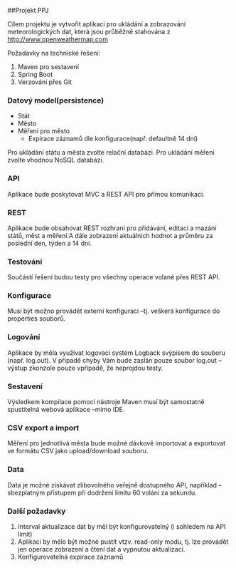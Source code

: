 ##Projekt PPJ

Cílem projektu je vytvořit aplikaci pro ukládání a zobrazování meteorologických dat, která jsou průběžně stahována z http://www.openweathermap.com

Požadavky na technické řešení:
1. Maven pro sestavení
2. Spring Boot 
3. Verzování přes Git

### Datový model(persistence)
- Stát
- Město
- Měření pro město
  - Expirace záznamů dle konfigurace(např. defaultně 14 dní)

Pro ukládání státu a města zvolte relační databázi. Pro ukládání měření zvolte vhodnou NoSQL databázi.

### API
Aplikace bude poskytovat MVC a REST API pro přímou komunikaci.
### REST
Aplikace bude obsahovat REST rozhraní pro přidávání, editaci a mazání států, měst a měření.A dále zobrazení aktuálních hodnot a průměru za poslední den, týden a 14 dní.
### Testování
Součástí řešení budou testy pro všechny operace volané přes REST API.
### Konfigurace
Musí být možno provádět externí konfiguraci –tj. veškerá konfigurace do properties souborů.
### Logování
Aplikace by měla využívat logovací systém Logback svýpisem do souboru (např. log.out). V případě chyby Vám bude zaslán pouze soubor log.out –výstup zkonzole pouze vpřípadě, že neprojdou testy.
### Sestavení
Výsledkem kompilace pomocí nástroje Maven musí být samostatně spustitelná webová aplikace –mimo IDE.
### CSV export a import
Měření pro jednotlivá města bude možné dávkově importovat a exportovat ve formátu CSV jako upload/download souboru.
### Data
Data je možné získávat zlibovolného veřejně dostupného API, například –sbezplatným přístupem při dodržení limitu 60 volání za sekundu.

### Další požadavky
1. Interval aktualizace dat by měl být konfigurovatelný (i sohledem na API limit)
2. Aplikaci by mělo být možné pustit vtzv. read-only modu, tj. lze provádět jen operace zobrazení a čtení dat a vypnutou aktualizací.
3. Konfigurovatelná expirace záznamů

